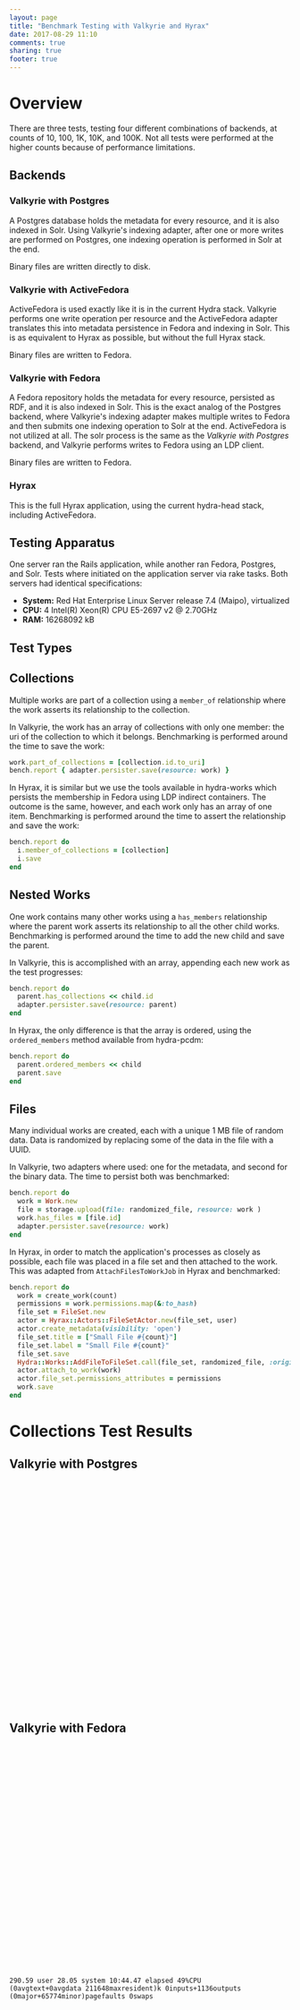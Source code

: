 ```yaml
---
layout: page
title: "Benchmark Testing with Valkyrie and Hyrax"
date: 2017-08-29 11:10
comments: true
sharing: true
footer: true
---
```


<script type="text/javascript" src="https://canvasjs.com/assets/script/jquery-1.11.1.min.js"></script>
<script type="text/javascript" src="https://canvasjs.com/assets/script/canvasjs.min.js"></script>
<script type="text/javascript" src="/fedora-tests/chart.js"></script>

# Overview

There are three tests, testing four different combinations of backends, at counts of 10, 100, 1K,
10K, and 100K. Not all tests were performed at the higher counts because of performance limitations.

## Backends

### Valkyrie with Postgres

A Postgres database holds the metadata for every resource, and it is also indexed in Solr. Using Valkyrie's
indexing adapter, after one or more writes are performed on Postgres, one indexing operation is performed
in Solr at the end.

Binary files are written directly to disk.

### Valkyrie with ActiveFedora

ActiveFedora is used exactly like it is in the current Hydra stack. Valkyrie performs one write operation
per resource and the ActiveFedora adapter translates this into metadata persistence in Fedora and indexing
in Solr. This is as equivalent to Hyrax as possible, but without the full Hyrax stack.

Binary files are written to Fedora.

### Valkyrie with Fedora

A Fedora repository holds the metadata for every resource, persisted as RDF, and it is also indexed in Solr.
This is the exact analog of the Postgres backend, where Valkyrie's indexing adapter makes multiple writes to
Fedora and then submits one indexing operation to Solr at the end. ActiveFedora is not utilized at all.
The solr process is the same as the _Valkyrie with Postgres_ backend, and Valkyrie performs writes to Fedora
using an LDP client.

Binary files are written to Fedora.

### Hyrax

This is the full Hyrax application, using the current hydra-head stack, including ActiveFedora.

## Testing Apparatus

One server ran the Rails application, while another ran Fedora, Postgres, and Solr. Tests where initiated
on the application server via rake tasks. Both servers had identical specifications:

* **System:** Red Hat Enterprise Linux Server release 7.4 (Maipo), virtualized
* **CPU:** 4 Intel(R) Xeon(R) CPU E5-2697 v2 @ 2.70GHz
* **RAM:** 16268092 kB

## Test Types

## Collections

Multiple works are part of a collection using a `member_of` relationship where the work asserts its
relationship to the collection.

In Valkyrie, the work has an array of collections with only one member: the uri of the collection
to which it belongs. Benchmarking is performed around the time to save the work:

``` ruby
work.part_of_collections = [collection.id.to_uri]
bench.report { adapter.persister.save(resource: work) }
```

In Hyrax, it is similar but we use the tools available in hydra-works which persists the membership
in Fedora using LDP indirect containers. The outcome is the same, however, and each
work only has an array of one item. Benchmarking is performed
around the time to assert the relationship and save the work:

``` ruby
bench.report do
  i.member_of_collections = [collection]
  i.save
end
```

## Nested Works

One work contains many other works using a `has_members` relationship where the parent work asserts
its relationship to all the other child works. Benchmarking is performed around the time to add the
new child and save the parent.

In Valkyrie, this is accomplished with an array, appending each new work as the test progresses:

``` ruby
bench.report do
  parent.has_collections << child.id
  adapter.persister.save(resource: parent)
end
```

In Hyrax, the only difference is that the array is ordered, using the `ordered_members` method
available from hydra-pcdm:

``` ruby
bench.report do
  parent.ordered_members << child
  parent.save
end
```

## Files

Many individual works are created, each with a unique 1 MB file of random data. Data is randomized
by replacing some of the data in the file with a UUID.

In Valkyrie, two adapters where used: one for the metadata, and second for the binary data. The
time to persist both was benchmarked:

``` ruby
bench.report do
  work = Work.new
  file = storage.upload(file: randomized_file, resource: work )
  work.has_files = [file.id]
  adapter.persister.save(resource: work)
end
```

In Hyrax, in order to match the application's processes as closely as possible, each file was placed
in a file set and then attached to the work. This was adapted from `AttachFilesToWorkJob` in Hyrax
and benchmarked:

``` ruby
bench.report do
  work = create_work(count)
  permissions = work.permissions.map(&:to_hash)
  file_set = FileSet.new
  actor = Hyrax::Actors::FileSetActor.new(file_set, user)
  actor.create_metadata(visibility: 'open')
  file_set.title = ["Small File #{count}"]
  file_set.label = "Small File #{count}"
  file_set.save
  Hydra::Works::AddFileToFileSet.call(file_set, randomized_file, :original_file)
  actor.attach_to_work(work)
  actor.file_set.permissions_attributes = permissions
  work.save
end
```

# Collections Test Results

## Valkyrie with Postgres

<div id="postgres_collections_100000" style="width:100%; height:400px;"></div>

## Valkyrie with Fedora

<div id="fedora_collections_10000" style="width:100%; height:400px;"></div>

    290.59 user 28.05 system 10:44.47 elapsed 49%CPU
    (0avgtext+0avgdata 211648maxresident)k 0inputs+1136outputs
    (0major+65774minor)pagefaults 0swaps

<div id="fedora_collections_100000" style="width:100%; height:400px;"></div>

    2243.38user 233.10system 1:33:21elapsed 44%CPU
    (0avgtext+0avgdata 1254852maxresident)k 0inputs+11112outputs
    (0major+313214minor)pagefaults 0swaps

## Valkyrie with ActiveFedora

We attempted to create a collection with 100K items, but the test was terminated after 17.5 hours.

<div id="active_fedora_collections_100000" style="width:100%; height:400px;"></div>

    4692.09user 300.16system 17:34:25elapsed 7%CPU
    (0avgtext+0avgdata 112960maxresident)k 0inputs+37800outputs
    (0major+29319minor)pagefaults 0swaps

## Hyrax

We attempted to create a collection with 100K items, but the test was terminated after 12 hours.

<div id="cho_collections_100000" style="width:100%; height:400px;"></div>

    real 722m11.468s    user 94m18.218s    sys 11m1.927s

# Nested Works Test Results

## Valkyrie with Postgres

We attempted to create 10,000 nested works within one work, but the test failed before that.

<div id="postgres_nested_collections_10000" style="width:100%; height:400px;"></div>

    8553.42 user 61.51 system 2:35:43 elapsed 92%CPU
    (0avgtext+0avgdata 15162988maxresident)k 29446289inputs+6811464outputs
    (33986major+4273558minor)pagefaults 0swaps


## Valkyrie with Fedora

We attempted to create 10,000 nested works within one work, but the test failed before that.

<div id="fedora_nested_collections_10000" style="width:100%; height:400px;"></div>

    Net::ReadTimeout: Net::ReadTimeout

    22931.08 user 29.03 system 10:28:05 elapsed 60%CPU
    (0avgtext+0avgdata 1712764maxresident)k 0inputs+10304outputs
    (0major+3901698minor)pagefaults 0swaps


## Valkyrie with ActiveFedora

We attempted to create 1K nested works within one work, but the test was terminated after several hours.

<div id="active_fedora_nested_collections_1000" style="width:100%; height:400px;"></div>

## Hyrax

<div id="cho_nested_collections_1000" style="width:100%; height:400px;"></div>

# Files Test Results

With a unique 1MB file for each work, the tests were capped at 1,000 because of disk space limitations.

## Valkyrie with Postgres

<div id="postgres_files_1000" style="width:100%; height:400px;"></div>

## Valkyrie with Fedora

<div id="fedora_files_1000" style="width:100%; height:400px;"></div>

    real    5m46.804s
    user    2m29.848s
    sys     0m17.905s

## Valkyrie with ActiveFedora

<div id="active_fedora_files_1000" style="width:100%; height:400px;"></div>


    real    12m10.749s
    user    5m11.323s
    sys     0m22.615s

## Hyrax

<div id="cho_files_1000" style="width:100%; height:400px;"></div>

    real 71m26.433s
    user 23m32.859s
    sys 1m33.824s

# Comparison of Backends

This compares the total time per each benchmark for all four backends.

## Collections

<div id="collectionComparison" style="width:100%; height:400px;"></div>

## Nested Works

<div id="nestedComparison" style="width:100%; height:400px;"></div>

## Files

<div id="fileComparison" style="width:100%; height:400px;"></div>

# Further Analysis

## Decreased Performance with Collections

Why does ingest time increase with inversely related collections when using ActiveFedora
in Valkyrie or Hyrax? When using the Fedora and Postgres adapters in Valkyrie, performance remains flat.

Additional tests were conducted locally on a laptop because servers were no longer available. All tests
were capped at 25000 works because that was large enough to show a significant decrease in performance.

### Collection Performance Locally

Running a test using a laptop yielded similar results to those seen in a multi-server environment.
There is a significant performance impact in the server environment, apparently due to network
latency. A laptop performed slightly faster than a server and the variances of time was much smaller.
However, there is still a clean decrease in performance over time in both environments.

<div id="localCollectionComparison" style="width:100%; height:400px;"></div>

### Fedora and Solr Requests

If Fedora performance is degrading, we might see a similar increase in response times with the
different HTTP requests sent to it.

#### Fedora POST

Each time a new work is added to the collection, two POST actions are done: one for the work, and
a second for the access control list resource.

[comment]: <>  Extracted the times from the Fedora log:
[comment]: <>  zcat local_active_fedora_collections_25000.log.Z | grep 8986 | grep ": HTTP POST" | awk '{print $9}'

<div id="local_active_fedora_collections_25000_fedora_post" style="width:100%; height:400px;"></div>

#### Fedora GET

For each new work, there were 5 GET requests:

* 1 for the work
* 3 for access control list resources
* 1 a 404 for the work's `/list_source`

[comment]: <>  Extracted the times from the Fedora log:
[comment]: <>  zcat local_active_fedora_collections_25000.log.Z | grep 8986 | grep ": HTTP GET" | awk '{print $9}'

<div id="local_active_fedora_collections_25000_fedora_get" style="width:100%; height:400px;"></div>

#### Solr Update

The ActiveFedora adapter creates two Solr resources (documents) per work: one for the work, and a second for
the ACL resource in Fedora. The total number of Solr documents came to 50002:

* 25001 Valkyrie::Persistence::ActiveFedora::ORM::Resource (25000 works + 1 collection)
* 25001 Hydra::AccessControl (25000 works + 1 collection)

During the work creation process, Solr makes three updates per collection and work
resulting in a total of 75003 update requests.

Graphing the response times for each request showed the exact same pattern of performance degradation.
Different Solr configurations were tested, but the key factor in performance was the `suggest` field. When
text fields were not copied to the field, as they were with other Solr configurations, response
times improved dramatically.

<div id="solrComparison" style="width:100%; height:400px;"></div>

[comment]: <> Sum up total Solr requests:
[comment]: <> grep solr active_fedora_collections_1000.log | awk '{gsub(/\(|\)|m|s/,"",$9)}1' | awk '{sum += $9} END {print sum}'
[comment]: <> Sum up total Fedora requests:
[comment]: <> grep HTTP active_fedora_collections_1000.log | grep 8986 | awk '{gsub(/\(|\)|m|s/,"",$9)}1' | awk '{sum += $9} END {print sum}'

We don't know exactly why suggest fields have such an impact on performance. All the other Valkyrie adapters
used Solr configurations that had suggest fields enabled, but the performance impact was only felt
when using ActiveFedora.

The common Solr configuration for Hyrax and other Samvera-based applications uses fields with suffixes
such as `_tesim` and `_ssim` to denote stored, searchable text in Solr. Additionally, a `suggest` suffix
is used for fields that Blacklight can use to provide a type of "Did you mean..." search refinement to
users.

``` xml
<dynamicField name="*_tesim" type="text_en" stored="true" indexed="true" multiValued="true"/>
<dynamicField name="*_ssim" type="string" stored="true" indexed="true" multiValued="true"/>

<dynamicField name="*suggest" type="textSuggest" indexed="true" stored="false" multiValued="true" />
```

All text fields' content is copied directly to a suggest field:

``` xml
<copyField source="*_tesim" dest="suggest"/>
<copyField source="*_ssim" dest="suggest"/>
```

The difference in configuration between the fields centers around `_tesim` versus `suggest` fields and
their tokenizers and filters. We would need to do more testing to verify this, but it could be that
the performance impact is related to the KeywordTokenizerFactory in the suggest field and the
ICUTokenizerFactory in the tesim field.

``` xml
<fieldType name="string" class="solr.StrField" sortMissingLast="true" />

<fieldType name="text_en" class="solr.TextField" positionIncrementGap="100">
  <analyzer>
    <tokenizer class="solr.ICUTokenizerFactory"/>
    <filter class="solr.ICUFoldingFilterFactory"/>
    <filter class="solr.EnglishPossessiveFilterFactory"/>
    <filter class="solr.EnglishMinimalStemFilterFactory"/>
    <filter class="solr.TrimFilterFactory"/>
  </analyzer>

  <fieldType class="solr.TextField" name="textSuggest" positionIncrementGap="100">
    <analyzer>
      <tokenizer class="solr.KeywordTokenizerFactory"/>
      <filter class="solr.StandardFilterFactory"/>
      <filter class="solr.LowerCaseFilterFactory"/>
      <filter class="solr.RemoveDuplicatesTokenFilterFactory"/>
    </analyzer>
  </fieldType>
</fieldType>
```

### Final Comparison

When comparing the process of creating 25000 works in a collection, the Solr configuration plays the
critical role in performance.

One of the other dimensions of comparison that was used early on in the testing process was removing
all the commits made to Solr. This showed the same performance boost as with suggest fields. However,
since removing suggest fields, and retaining commits, demonstrated substantial performance increases,
it's pretty clear that while removing commits may give a slight increase over commits without suggest
fields, the principle performance gain is found in removing the tesim to suggest field copying.

<div id="finalCollectionComparison" style="width:100%; height:400px;"></div>

[comment]: <>  With PSU's 5.3 solr: 2055.80s user 105.75s system 5% cpu 11:23:40.56 total
[comment]: <>  With Hyrax 7.1.0 solr configuration: 2060.68s user 109.87s system 5% cpu 11:17:56.82 total
[comment]: <>  Hyrax solr with no commits: 1993.54s user 102.99s system 59% cpu 59:07.53 total
[comment]: <>  Hyrax solr with no auto-suggest: 2190.22s user 113.81s system 55% cpu 1:09:11.23 total
